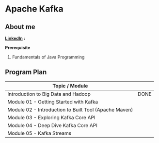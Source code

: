 # Apache Kafka

## About me 

**[LinkedIn](https://linkedin.com/in/naveen-pn) :**

**Prerequisite**

1. Fundamentals of Java Programming

## Program Plan

| Topic / Module                                        |      |
| ----------------------------------------------------- | ---- |
| Introduction to Big Data and Hadoop                   | DONE |
| Module 01 - Getting Started with Kafka                |      |
| Module 02 - Introduction to Built Tool (Apache Maven) |      |
| Module 03 - Exploring Kafka Core API                  |      |
| Module 04 - Deep Dive Kafka Core API                  |      |
| Module 05 - Kafka Streams                             |      |

